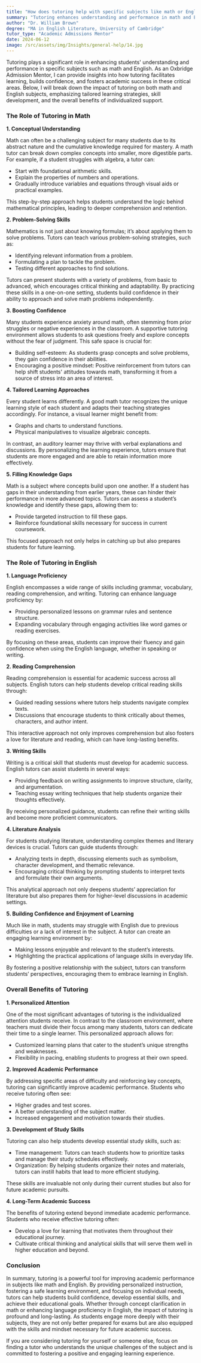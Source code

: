 ```yaml
---
title: "How does tutoring help with specific subjects like math or English?"
summary: "Tutoring enhances understanding and performance in math and English by providing tailored support, building confidence, and fostering academic success."
author: "Dr. William Brown"
degree: "MA in English Literature, University of Cambridge"
tutor_type: "Academic Admissions Mentor"
date: 2024-06-12
image: /src/assets/img/Insights/general-help/14.jpg
---
```


Tutoring plays a significant role in enhancing students' understanding and performance in specific subjects such as math and English. As an Oxbridge Admission Mentor, I can provide insights into how tutoring facilitates learning, builds confidence, and fosters academic success in these critical areas. Below, I will break down the impact of tutoring on both math and English subjects, emphasizing tailored learning strategies, skill development, and the overall benefits of individualized support.

### The Role of Tutoring in Math

**1. Conceptual Understanding**

Math can often be a challenging subject for many students due to its abstract nature and the cumulative knowledge required for mastery. A math tutor can break down complex concepts into smaller, more digestible parts. For example, if a student struggles with algebra, a tutor can:

- Start with foundational arithmetic skills.
- Explain the properties of numbers and operations.
- Gradually introduce variables and equations through visual aids or practical examples.

This step-by-step approach helps students understand the logic behind mathematical principles, leading to deeper comprehension and retention.

**2. Problem-Solving Skills**

Mathematics is not just about knowing formulas; it’s about applying them to solve problems. Tutors can teach various problem-solving strategies, such as:

- Identifying relevant information from a problem.
- Formulating a plan to tackle the problem.
- Testing different approaches to find solutions.

Tutors can present students with a variety of problems, from basic to advanced, which encourages critical thinking and adaptability. By practicing these skills in a one-on-one setting, students build confidence in their ability to approach and solve math problems independently.

**3. Boosting Confidence**

Many students experience anxiety around math, often stemming from prior struggles or negative experiences in the classroom. A supportive tutoring environment allows students to ask questions freely and explore concepts without the fear of judgment. This safe space is crucial for:

- Building self-esteem: As students grasp concepts and solve problems, they gain confidence in their abilities.
- Encouraging a positive mindset: Positive reinforcement from tutors can help shift students' attitudes towards math, transforming it from a source of stress into an area of interest.

**4. Tailored Learning Approaches**

Every student learns differently. A good math tutor recognizes the unique learning style of each student and adapts their teaching strategies accordingly. For instance, a visual learner might benefit from:

- Graphs and charts to understand functions.
- Physical manipulatives to visualize algebraic concepts.

In contrast, an auditory learner may thrive with verbal explanations and discussions. By personalizing the learning experience, tutors ensure that students are more engaged and are able to retain information more effectively.

**5. Filling Knowledge Gaps**

Math is a subject where concepts build upon one another. If a student has gaps in their understanding from earlier years, these can hinder their performance in more advanced topics. Tutors can assess a student’s knowledge and identify these gaps, allowing them to:

- Provide targeted instruction to fill these gaps.
- Reinforce foundational skills necessary for success in current coursework.

This focused approach not only helps in catching up but also prepares students for future learning.

### The Role of Tutoring in English

**1. Language Proficiency**

English encompasses a wide range of skills including grammar, vocabulary, reading comprehension, and writing. Tutoring can enhance language proficiency by:

- Providing personalized lessons on grammar rules and sentence structure.
- Expanding vocabulary through engaging activities like word games or reading exercises.

By focusing on these areas, students can improve their fluency and gain confidence when using the English language, whether in speaking or writing.

**2. Reading Comprehension**

Reading comprehension is essential for academic success across all subjects. English tutors can help students develop critical reading skills through:

- Guided reading sessions where tutors help students navigate complex texts.
- Discussions that encourage students to think critically about themes, characters, and author intent.

This interactive approach not only improves comprehension but also fosters a love for literature and reading, which can have long-lasting benefits.

**3. Writing Skills**

Writing is a critical skill that students must develop for academic success. English tutors can assist students in several ways:

- Providing feedback on writing assignments to improve structure, clarity, and argumentation.
- Teaching essay writing techniques that help students organize their thoughts effectively.

By receiving personalized guidance, students can refine their writing skills and become more proficient communicators.

**4. Literature Analysis**

For students studying literature, understanding complex themes and literary devices is crucial. Tutors can guide students through:

- Analyzing texts in depth, discussing elements such as symbolism, character development, and thematic relevance.
- Encouraging critical thinking by prompting students to interpret texts and formulate their own arguments.

This analytical approach not only deepens students’ appreciation for literature but also prepares them for higher-level discussions in academic settings.

**5. Building Confidence and Enjoyment of Learning**

Much like in math, students may struggle with English due to previous difficulties or a lack of interest in the subject. A tutor can create an engaging learning environment by:

- Making lessons enjoyable and relevant to the student’s interests.
- Highlighting the practical applications of language skills in everyday life.

By fostering a positive relationship with the subject, tutors can transform students’ perspectives, encouraging them to embrace learning in English.

### Overall Benefits of Tutoring 

**1. Personalized Attention**

One of the most significant advantages of tutoring is the individualized attention students receive. In contrast to the classroom environment, where teachers must divide their focus among many students, tutors can dedicate their time to a single learner. This personalized approach allows for:

- Customized learning plans that cater to the student’s unique strengths and weaknesses.
- Flexibility in pacing, enabling students to progress at their own speed.

**2. Improved Academic Performance**

By addressing specific areas of difficulty and reinforcing key concepts, tutoring can significantly improve academic performance. Students who receive tutoring often see:

- Higher grades and test scores.
- A better understanding of the subject matter.
- Increased engagement and motivation towards their studies.

**3. Development of Study Skills**

Tutoring can also help students develop essential study skills, such as:

- Time management: Tutors can teach students how to prioritize tasks and manage their study schedules effectively.
- Organization: By helping students organize their notes and materials, tutors can instill habits that lead to more efficient studying.

These skills are invaluable not only during their current studies but also for future academic pursuits.

**4. Long-Term Academic Success**

The benefits of tutoring extend beyond immediate academic performance. Students who receive effective tutoring often:

- Develop a love for learning that motivates them throughout their educational journey.
- Cultivate critical thinking and analytical skills that will serve them well in higher education and beyond.

### Conclusion

In summary, tutoring is a powerful tool for improving academic performance in subjects like math and English. By providing personalized instruction, fostering a safe learning environment, and focusing on individual needs, tutors can help students build confidence, develop essential skills, and achieve their educational goals. Whether through concept clarification in math or enhancing language proficiency in English, the impact of tutoring is profound and long-lasting. As students engage more deeply with their subjects, they are not only better prepared for exams but are also equipped with the skills and mindset necessary for future academic success. 

If you are considering tutoring for yourself or someone else, focus on finding a tutor who understands the unique challenges of the subject and is committed to fostering a positive and engaging learning experience.
    